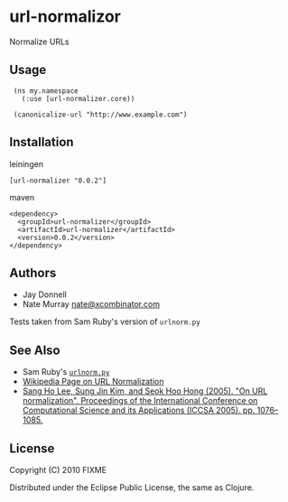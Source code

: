 # url-normalizor

Normalize URLs

## Usage

     (ns my.namespace
       (:use [url-normalizer.core))

     (canonicalize-url "http://www.example.com")

## Installation

leiningen

    [url-normalizer "0.0.2"]

maven

    <dependency>
      <groupId>url-normalizer</groupId>
      <artifactId>url-normalizer</artifactId>
      <version>0.0.2</version>
    </dependency>

## Authors

* Jay Donnell
* Nate Murray [<nate@xcombinator.com>](mailto:nate@xcombinator.com)

Tests taken from Sam Ruby's version of `urlnorm.py`

## See Also

* Sam Ruby's [`urlnorm.py`](http://intertwingly.net/blog/2004/08/04/Urlnorm)
* [Wikipedia Page on URL Normalization](http://en.wikipedia.org/wiki/URL_normalization)
* [Sang Ho Lee, Sung Jin Kim, and Seok Hoo Hong (2005). "On URL normalization". Proceedings of the International Conference on Computational Science and its Applications (ICCSA 2005). pp. 1076–1085.](http://dblab.ssu.ac.kr/publication/LeKi05a.pdf)

## License

Copyright (C) 2010 FIXME

Distributed under the Eclipse Public License, the same as Clojure.
